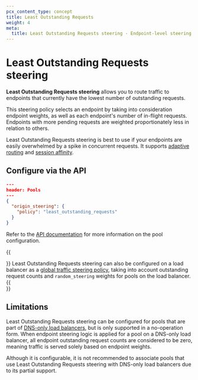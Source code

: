 ```yaml
---
pcx_content_type: concept
title: Least Outstanding Requests
weight: 4
meta:
  title: Least Outstanding Requests steering - Endpoint-level steering
---
```


# Least Outstanding Requests steering

**Least Outstanding Requests steering** allows you to route traffic to endpoints that currently have the lowest number of outstanding requests.

This steering policy selects an endpoint by taking into consideration endpoint weights, as well as each endpoint's number of in-flight requests. Endpoints with more pending requests are weighted proportionately less in relation to others.

Least Outstanding Requests steering is best to use if your endpoints are easily overwhelmed by a spike in concurrent requests. It supports [adaptive routing](/load-balancing/understand-basics/adaptive-routing/) and [session affinity](/load-balancing/understand-basics/session-affinity/).

## Configure via the API

```json
---
header: Pools
---
{
  "origin_steering": {
    "policy": "least_outstanding_requests"
  }
}
```

Refer to the [API documentation](/api/operations/load-balancer-pools-update-pool) for more information on the pool configuration.

{{<Aside type="note">}}
Least Outstanding Requests steering can also be configured on a load balancer as a [global traffic steering policy](/load-balancing/understand-basics/traffic-steering/steering-policies/least-outstanding-requests/), taking into account outstanding request counts and `random_steering` weights for pools on the load balancer.
{{</Aside>}}

## Limitations

Least Outstanding Requests steering can be configured for pools that are part of [DNS-only load balancers](/load-balancing/understand-basics/proxy-modes/#dns-only-load-balancing), but is only supported in a no-operation form. When endpoint steering logic is applied for a pool on a DNS-only load balancer, all endpoint outstanding request counts are considered to be zero, meaning traffic is served solely based on endpoint weights.

Although it is configurable, it is not recommended to associate pools that use Least Outstanding Requests steering with DNS-only load balancers due to its partial support.
